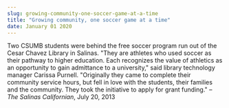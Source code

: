 ```yaml
---
slug: growing-community-one-soccer-game-at-a-time
title: "Growing community, one soccer game at a time"
date: January 01 2020
---
```


<p>Two CSUMB students were behind the free soccer program run out of the Cesar Chavez Library in Salinas. "They are athletes who used soccer as their pathway to higher education. Each recognizes the value of athletics as an opportunity to gain admittance to a university," said library technology manager Carissa Purnell. "Originally they came to complete their community service hours, but fell in love with the students, their families and the community. They took the initiative to apply for grant funding." – <em>The Salinas Californian</em>, July 20, 2013
</p>
